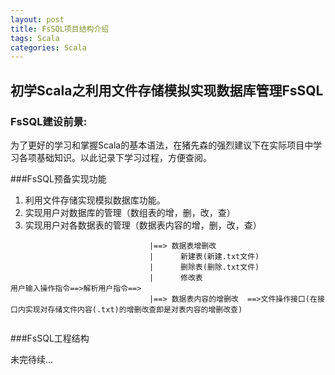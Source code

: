 ```yaml
---
layout: post
title: FsSQL项目结构介绍
tags: Scala
categories: Scala
---
```



## 初学Scala之利用文件存储模拟实现数据库管理FsSQL ##

### FsSQL建设前景: ###
为了更好的学习和掌握Scala的基本语法，在猪先森的强烈建议下在实际项目中学习各项基础知识。以此记录下学习过程，方便查阅。

###FsSQL预备实现功能
1. 利用文件存储实现模拟数据库功能。
2. 实现用户对数据库的管理（数组表的增，删，改，查）
3. 实现用户对各数据表的管理（数据表内容的增，删，改，查）


```
                               |==> 数据表增删改 
                               |      新建表(新建.txt文件)
    					       |      删除表(删除.txt文件)
							   |      修改表
用户输入操作指令==>解析用户指令==>  
                               |==> 数据表内容的增删改  ==>文件操作接口(在接口内实现对存储文件内容(.txt)的增删改查即是对表内容的增删改查)
											

```


###FsSQL工程结构

未完待续...







